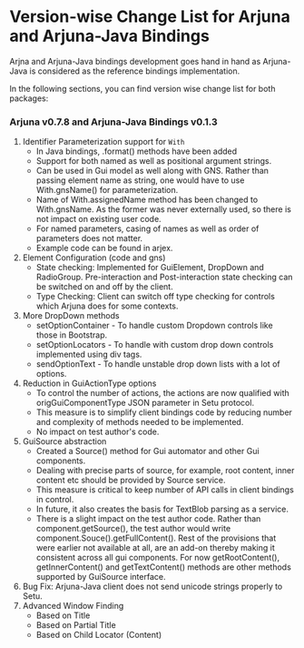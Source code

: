 # Version-wise Change List for Arjuna and Arjuna-Java Bindings
Arjna and Arjuna-Java bindings development goes hand in hand as Arjuna-Java is considered as the reference bindings implementation.

In the following sections, you can find version wise change list for both packages:

### Arjuna v0.7.8 and Arjuna-Java Bindings v0.1.3
1. Identifier Parameterization support for `With`
   * In Java bindings, .format() methods have been added
   * Support for both named as well as positional argument strings.
   * Can be used in Gui model as well along with GNS. Rather than passing element name as string, one would have to use With.gnsName() for parameterization.
   * Name of With.assignedName method has been changed to With.gnsName. As the former was never externally used, so there is not impact on existing user code.
   * For named parameters, casing of names as well as order of parameters does not matter.
   * Example code can be found in arjex.
2. Element Configuration (code and gns)
    * State checking: Implemented for GuiElement, DropDown and RadioGroup. Pre-interaction and Post-interaction state checking can be switched on and off by the client.
    * Type Checking: Client can switch off type checking for controls which Arjuna does for some contexts.
3. More DropDown methods
    * setOptionContainer - To handle custom Dropdown controls like those in Bootstrap.
    * setOptionLocators - To handle with custom drop down controls implemented using div tags.
    * sendOptionText - To handle unstable drop down lists with a lot of options.
4. Reduction in GuiActionType options
    * To control the number of actions, the actions are now qualified with origGuiComponentType JSON parameter in Setu protocol.
    * This measure is to simplify client bindings code by reducing number and complexity of methods needed to be implemented.
    * No impact on test author's code.
5. GuiSource abstraction
    * Created a Source() method for Gui automator and other Gui components.
    * Dealing with precise parts of source, for example, root content, inner content etc should be provided by Source service.
    * This measure is critical to keep number of API calls in client bindings in control.
    * In future, it also creates the basis for TextBlob parsing as a service.
    * There is a slight impact on the test author code. Rather than component.getSource(), the test author would write component.Souce().getFullContent(). Rest of the provisions that were earlier not available at all, are an add-on thereby making it consistent across all gui components. For now getRootContent(), getInnerContent() and getTextContent() methods are other methods supported by GuiSource interface.
6. Bug Fix: Arjuna-Java client does not send unicode strings properly to Setu.
7. Advanced Window Finding
    * Based on Title
    * Based on Partial Title
    * Based on Child Locator (Content)
